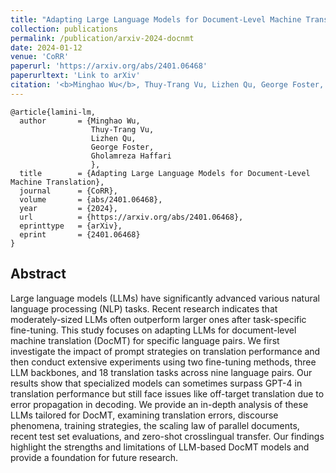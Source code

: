 ```yaml
---
title: "Adapting Large Language Models for Document-Level Machine Translation"
collection: publications
permalink: /publication/arxiv-2024-docnmt
date: 2024-01-12
venue: 'CoRR'
paperurl: 'https://arxiv.org/abs/2401.06468'
paperurltext: 'Link to arXiv'
citation: '<b>Minghao Wu</b>, Thuy-Trang Vu, Lizhen Qu, George Foster, Gholamreza Haffari. 2024. <a href="http://minghao-wu.github.io/files/papers/docnmt_arxiv_2024.pdf"><u>Adapting Large Language Models for Document-Level Machine Translation</u></a>. In <i>CoRR</i>, abs/2401.06468.'
---
```


```
@article{lamini-lm,
  author       = {Minghao Wu, 
                  Thuy-Trang Vu, 
                  Lizhen Qu, 
                  George Foster, 
                  Gholamreza Haffari
                  },
  title        = {Adapting Large Language Models for Document-Level Machine Translation},
  journal      = {CoRR},
  volume       = {abs/2401.06468},
  year         = {2024},
  url          = {https://arxiv.org/abs/2401.06468},
  eprinttype   = {arXiv},
  eprint       = {2401.06468}
}
```

## Abstract
Large language models (LLMs) have significantly advanced various natural language processing (NLP) tasks. Recent research indicates that moderately-sized LLMs often outperform larger ones after task-specific fine-tuning. This study focuses on adapting LLMs for document-level machine translation (DocMT) for specific language pairs. We first investigate the impact of prompt strategies on translation performance and then conduct extensive experiments using two fine-tuning methods, three LLM backbones, and 18 translation tasks across nine language pairs. Our results show that specialized models can sometimes surpass GPT-4 in translation performance but still face issues like off-target translation due to error propagation in decoding. We provide an in-depth analysis of these LLMs tailored for DocMT, examining translation errors, discourse phenomena, training strategies, the scaling law of parallel documents, recent test set evaluations, and zero-shot crosslingual transfer. Our findings highlight the strengths and limitations of LLM-based DocMT models and provide a foundation for future research.
